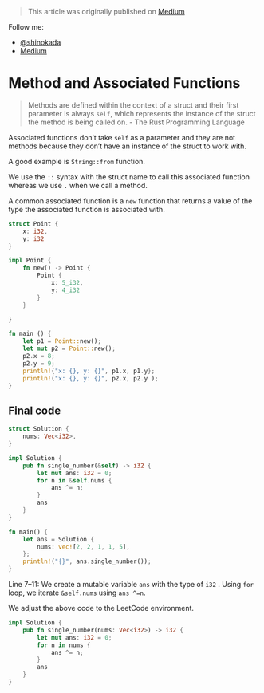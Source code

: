 > This article was originally published on [Medium](https://towardsdatascience.com/a-comprehensive-tutorial-to-rust-operators-for-beginners-11554b2c64d4)

Follow me:
- [@shinokada](https://twitter.com/shinokada)
- [Medium](https://medium.com/@shinichiokada)

# Method and Associated Functions

> Methods are defined within the context of a struct and their first parameter is always `self`, which represents the instance of the struct the method is being called on. - The Rust Programming Language

Associated functions don’t take `self` as a parameter and they are not methods because they don’t have an instance of the struct to work with.

A good example is `String::from` function.

We use the `::` syntax with the struct name to call this associated function whereas we use `.` when we call a method.

A common associated function is a `new` function that returns a value of the type the associated function is associated with.

```rust runnable
struct Point {
    x: i32,
    y: i32
}

impl Point {
    fn new() -> Point {
        Point {
            x: 5_i32,
            y: 4_i32
        }
    }

}

fn main () {
    let p1 = Point::new();
    let mut p2 = Point::new();
    p2.x = 8;
    p2.y = 9;
    println!{"x: {}, y: {}", p1.x, p1.y};
    println!("x: {}, y: {}", p2.x, p2.y );
}
```

## Final code

```rust runnable
struct Solution {
    nums: Vec<i32>,
}

impl Solution {
    pub fn single_number(&self) -> i32 {
        let mut ans: i32 = 0;
        for n in &self.nums {
            ans ^= n;
        }
        ans
    }
}

fn main() {
    let ans = Solution {
        nums: vec![2, 2, 1, 1, 5],
    };
    println!("{}", ans.single_number());
}
```

Line 7–11: We create a mutable variable `ans` with the type of `i32` . Using `for` loop, we iterate `&self.nums` using `ans ^=n`.

We adjust the above code to the LeetCode environment.

```rust
impl Solution {
    pub fn single_number(nums: Vec<i32>) -> i32 {
        let mut ans: i32 = 0;
        for n in nums {
            ans ^= n;
        }
        ans        
    }
}
```
